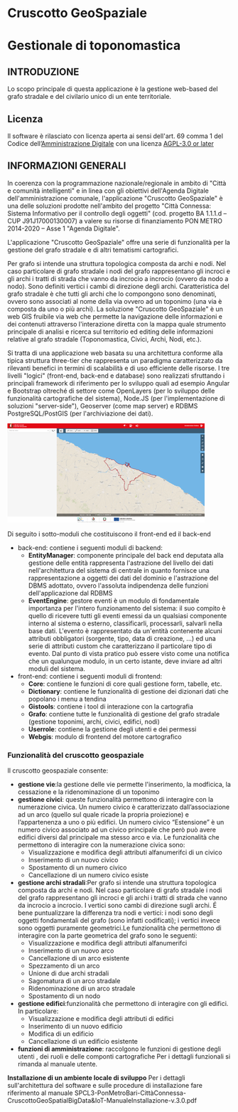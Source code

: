 # Cruscotto GeoSpaziale
# Gestionale di toponomastica

## INTRODUZIONE
Lo scopo principale di questa applicazione è la gestione web-based del grafo stradale e del civilario unico di un ente territoriale.

## Licenza
Il software è rilasciato con licenza aperta ai sensi dell'art. 69 comma 1 del Codice dell’[Amministrazione Digitale](https://www.agid.gov.it/it/design-servizi/riuso-open-source/linee-guida-acquisizione-riuso-software-pa) con una licenza [AGPL-3.0 or later](https://spdx.org/licenses/AGPL-3.0-or-later.html)

## INFORMAZIONI GENERALI
In coerenza con la programmazione nazionale/regionale in ambito di "Città e comunità intelligenti" e in linea con gli obiettivi dell'Agenda Digitale dell'amministrazione comunale, l'applicazione "Cruscotto GeoSpaziale" è una delle soluzioni prodotte nell'ambito del progetto "Città Connessa: Sistema Informativo per il controllo degli oggetti" (cod. progetto BA 1.1.1.d – CUP J91J17000130007) a valere su risorse di finanziamento PON METRO 2014-2020 – Asse 1 "Agenda Digitale".

L'applicazione "Cruscotto GeoSpaziale" offre una serie di funzionalità per la gestione del grafo stradale e di altri tematismi cartografici.

Per grafo si intende una struttura topologica composta da archi e nodi. Nel caso particolare di grafo stradale i nodi del grafo rappresentano gli incroci e gli archi i tratti di strada che vanno da incrocio a incrocio (ovvero da nodo a nodo). Sono definiti vertici i cambi di direzione degli archi. Caratteristica del grafo stradale è che tutti gli archi che lo compongono sono denominati, ovvero sono associati al nome della via ovvero ad un toponimo (una via è composta da uno o più archi). La soluzione "Cruscotto GeoSpaziale" è un web GIS fruibile via web che permette la navigazione delle informazioni e dei contenuti attraverso l'interazione diretta con la mappa quale strumento principale di analisi e ricerca sul territorio ed editing delle informazioni relative al grafo stradale (Toponomastica, Civici, Archi, Nodi, etc.).

Si tratta di una applicazione web basata su una architettura conforme alla tipica struttura three-tier che rappresenta un paradigma caratterizzato da rilevanti benefici in termini di scalabilità e di uso efficiente delle risorse. I tre livelli "logici" (front-end, back-end e database) sono realizzati sfruttando i principali framework di riferimento per lo sviluppo quali ad esempio Angular e Bootstrap oltreché di settore come OpenLayers (per lo sviluppo delle funzionalità cartografiche del sistema), Node.JS (per l'implementazione di soluzioni "server-side"), Geoserver (come map server) e RDBMS PostgreSQL/PostGIS (per l'archiviazione dei dati). 

![alt-text](https://github.com/comunedibari/cruscotto_geospaziale/blob/main/Documentazione%20tecnica/immagini/Immagine1.png)

Di seguito i sotto-moduli che costituiscono il front-end ed il back-end
- back-end: contiene i seguenti moduli di backend:
    - **EntityManager**: componente principale del back end deputata alla gestione delle entità  rappresenta l'astrazione del livello dei dati nell'architettura del sistema di centrale in quanto fornisce una rappresentazione a oggetti dei dati del dominio e l'astrazione del DBMS adottato, ovvero l'assoluta indipendenza delle funzioni dell'applicazione dal RDBMS
    - **EventEngine**:  gestore eventi è un modulo di fondamentale importanza per l'intero funzionamento del sistema: il suo compito è quello di ricevere tutti gli eventi emessi da un qualsiasi componente interno al sistema o esterno, classificarli, processarli, salvarli nella base dati. L'evento è rappresentato da un'entità contenente alcuni attributi obbligatori (sorgente, tipo, data di creazione, ...) ed una serie di attributi custom che caratterizzano il particolare tipo di evento. Dal punto di vista pratico può essere visto come una notifica che un qualunque modulo, in un certo istante, deve inviare ad altri moduli del sistema.
- front-end: contiene i seguenti moduli di frontend:
	- **Core**: contiene le funzioni di core quali gestione form, tabelle, etc.
    - **Dictionary**: contiene le funzionalità di gestione dei dizionari dati che popolano i menu a tendina
    - **Gistools**: contiene i tool di interazione con la cartografia
    - **Grafo**: contiene tutte le funzionalità di gestione del grafo stradale (gestione toponimi, archi, civici, edifici, nodi)
    - **Userrole**: contiene la gestione degli utenti e dei permessi
    - **Webgis**: modulo di frontend del motore cartografico


### Funzionalità del cruscotto geospaziale
Il cruscotto geospaziale consente:
- **gestione vie**:la gestione delle vie permette l'inserimento, la modficica, la cessazione e la ridenominazione di un toponimo
- **gestione civici**: queste funzionalità  permettono di interagire con la numerazione civica. Un numero civico è caratterizzato dall’associazione ad un arco (quello sul quale ricade la propria proiezione) e l’appartenenza a uno o più edifici. Un numero civico “Estensione” è un numero civico associato ad un civico principale che però può avere edifici diversi dal principale ma stesso arco e via. Le funzionalità che permettono di interagire con la numerazione civica sono:
	- Visualizzazione e modifica degli attributi alfanumerifci di un civico
	- Inserimento di un nuovo civico
	- Spostamento di un numero civico
	- Cancellazione di un numero civico esiste
- **gestione archi stradali**:Per grafo si intende una struttura topologica composta da archi e nodi. Nel caso particolare di grafo stradale i nodi del grafo rappresentano gli incroci e gli archi i tratti di strada che vanno da incrocio a incrocio. I vertici sono cambi di direzione sugli archi. É bene puntualizzare la differenza tra nodi e vertici: i nodi sono degli oggetti fondamentali del grafo (sono infatti codificati); i vertici invece sono oggetti puramente geometrici.Le funzionalità che permettono di interagire con la parte geometrica del grafo sono le seguenti:
	- Visualizzazione e modifica degli attributi alfanumerifci
	- Inserimento di un nuovo arco
	- Cancellazione di un arco esistente
	- Spezzamento di un arco
	- Unione di due archi stradali
	- Sagomatura di un arco stradale
	- Ridenominazione di un arco stradale
	- Spostamento di un nodo
- **gestione edifici**:funzionalità che permettono di interagire con gli edifici. In particolare:
	- Visualizzazione e modifica degli attributi di edifici
	- Inserimento di un nuovo edificio
	- Modifica di un edificio
	- Cancellazione di un edificio esistente
- **funzioni di amministrazione**: raccolgono le funzioni di gestione degli utenti , dei ruoli e delle componti cartografiche
Per i dettagli funzionali si rimanda al manuale utente.

**Installazione di un ambiente locale di sviluppo**
Per i dettagli sull'architettura del software e sulle procedure di installazione fare riferimento al manuale SPCL3-PonMetroBari-CittàConnessa-CruscottoGeoSpatialBigData&IoT-ManualeInstallazione-v.3.0.pdf
